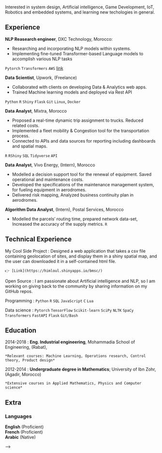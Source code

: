 <!-- ---
title: "Resume"
Description: "NLP Engineer, Data scientist"
layout: "resume"
ShowShareButtons: false
ShowFullTextinRSS: false
ShowReadingTime: false
ShowWordCount: false
disableShare: true
ShowBreadCrumbs: false
---
<!-- https://mszep.github.io/pandoc_resume/ -->

<!-- 
Johnny Coder
============
-------------------     ----------------------------
1 MyAddress                        email@example.com  
MyTown 1000                          @twitter_handle  
MyCountry                           1800 my-phone-nr  
-------------------     ---------------------------- -->

Interested in system design, Artificial intelligence, Game Development, IoT, Robotics and embedded systems, and learning new techologies in general.

Experience
----------

**NLP Reasearch engineer**, DXC Technology, Morocco:

- Researching and incorporating NLP models within systems.
- Implementing fine-tuned Transformer-based Language models to accomplish various NLP tasks

`Pytorch` `Transformers` `AWS` [link](http://www.example.com)

**Data Scientist**, Upwork, (Freelance)

- Collaborated with clients on developing Data & Analytics web apps. 
- Trained Machine learning models and deployed via Rest API 

`Python` `R` `Shiny` `Flask` `Git` `Linux`, `Docker`

**Data Analyst**, Mixtra, Morocco

- Proposed a real-time dynamic trip assignment to trucks. Reduced related costs.
- Implemented a  fleet mobility & Congestion tool for the transportation process.
- Connected to APIs and data sources for reporting including dashboards and spatial maps.

`R` `RShiny` `SQL` `Tidyverse` `API`

**Data Analyst**, Vivo Energy, (Intern), Morocco

- Modelled a decision support tool for the renewal of equipment. Saved operational and maintenance costs.
- Developed the specifications of the maintenance management system, for fueling equipment in aerodromes.
- Delivered risk mapping, Analyzed business continuity plan in aerodromes.


**Algorithm Data Analyst**, (Intern), Postal Services, Morocco

- Modelled the parcels’ routing time, prepared network data-set, Increased the accuracy of the supply metrics.
`R` 


Technical Experience
--------------------

My Cool Side Project
:   Designed a web application that takes a csv file containing geolocation of sites, and display them in a shiny spatial map, and the user can downloaded it in a self-contained html file.

    👉 [Link](https://himloul.shinyapps.io/bmsc/)

Open Source
:   I am passionate about Artificial intelligence and NLP, so I am working on giving back to the community by sharing information on my GitHub repos.

Programming
:   `Python` `R` `SQL` `JavaScript` `C` `Lua`  
    

Data science
:    `Pytorch` `TensorFlow` `Scikit-learn` `SciPy` `NLTK` `SpaCy` `Transformers` `FastAPI` `Flask` `Git/Bash`

[ref]: https://github.com/himloul/superlongprojectname


Education
---------

2014-2018
:   **Eng. Industrial engineering**, Mohammadia School of Engineering, (Rabat),

    *Relevant courses: Machine Learning, Operations research, Control theory, Product design*

2012-2014
:   **Undergraduate degree in Mathematics**; University of Ibn Zohr, (Agadir, Morocco)

    *Extensive courses in Applied Mathematics, Physics and Computer science*


Extra
----------------------------------------

### Languages

**English** (Proficient)  
**French** (Proficient)  
**Arabic** (Native)






<!-- ### 💻 Technical Skills

#### 🖥 Programming Skills:
Python, R, C, SQL, Lua, JavaScript, Git/Bash

#### 💽 Databases:
MySQL, SQL Server, MongoDB.

#### 📊 Data Visualization:
`RShiny`, `plotly`, `ggplot2`, `seaborn`, `Tableau`, `PowerBI`, `Excel`.

#### 🎰 Machine Learning:
Regression and Classification, Clustering, Transformers, `GPT`, `BERT`, Random Forest, Decision Trees, Natural Language Processing, Neural Networks, K-Nearest Neighbor, SVM, Naive Bayes, Ensemble Models, Bagging and Boosting, Time Series Analysis, `Keras`, `TensorFlow`, `PyTorch`.

#### ☁ Cloud Platform:
Microsoft Azure, AWS.

#### 📁 Packages/Frameworks:
`Sklearn`, `Pandas`, `Regex`, `Numpy`, `OpenCV`, `Keras`, TensorFlow, Transformers, NLTK, Seaborn, Azure AutoML, Boto3, `MLflow`

💻 Software/Tools:
Jupyter, GitHub, Flask, Docker, Kubernetes, Streamlit, R Shiny, Visual Studio Code, Rest API -->
 -->
